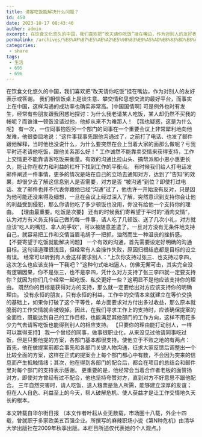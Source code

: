```yaml
---
title: 请客吃饭能解决什么问题？
id: 450
date: 2023-10-17 08:43:40
auther: admin
excerpt: 在饮食文化悠久的中国，我们喜欢把“改天请你吃饭”挂在嘴边，作为对别人的友好表示或答谢。我们相信饭桌上是谈生意、攀交情和思想交流的最好平台，而事实上在中国，这样沟通的成功率也确实非常高。[中国国情啊] 可是例外也时有发生，经常有些朋友跟我困惑地探讨：为什么我老请某人吃饭，某人却仍然不买我的帐呢？而谁谁
permalink: /archives/%E8%AF%B7%E5%AE%A2%E5%90%83%E9%A5%AD%E8%83%BD%E8%A7%A3%E5%86%B3%E4%BB%80%E4%B9%88%E9%97%AE%E9%A2%98
categories:
 - share
tags: 
 - 生活
 - 695
 - 696
---
```




在饮食文化悠久的中国，我们喜欢把“改天请你吃饭”挂在嘴边，作为对别人的友好表示或答谢。
我们相信饭桌上是谈生意、攀交情和思想交流的最好平台，而事实上在中国，这样沟通的成功率也确实非常高。\[中国国情啊\] 
可是例外也时有发生，经常有些朋友跟我困惑地探讨：为什么我老请某人吃饭，某人却仍然不买我的帐呢？而谁谁一顿饭没请过他，他却从来不为难那人！
【我也疑惑，这是为什么呢】
有一次，一位同事抱怨另一个部门的同事在一个重要会议上非常犀利地向他发难，他很委屈地说：“这件事我事先跟他沟通过了，之前打了电话、也发了邮件跟他解释，当时他也没说什么，为什么要突然在会上当着大家的面那么做呢？亏我平时还老请他吃饭，跟他关系那么好！” 
工作诚然不能靠卖交情来获得支持，工作上交情更不能靠请客吃饭来衡量。有效的沟通比拉山头、搞帮派和小恩小惠更长久，能让你在权力和利益的杠杆下找到工作的平衡点。 
有时候我们给人打电话发邮件阐述一件事情，更多的情况是站在自己的立场去通知对方，达到了“告知”的效果，却很少去了解这信息别人是否需要，对方是否 “被沟通”到位？即使打过电话、发了邮件也并不代表你跟他已经“沟通”过了，他也许一开始没有反对，只是因为他可能还没来得及细想，一旦在会议上经过深入了解，突然意识到支持你会让他的利益受到侵犯，那么你请他吃了多少顿饭也没用，你没有给他一个支持你的理由。
【理由最重要。吃饭是次要】
还有的时候我们寄希望于平时的“酒肉交情”，认为对方有义务支持自己做的每一件事，请人吃了几顿饭、送了几次小礼，对方就应该“吃人的嘴短、拿人的手软”，可以被随意差遣了。一旦对方没有无条件地支持自己，就容易把工作和交情当眉毛胡子一把抓，油然而生一种沮丧的挫折感。
【不要寄望于吃饭就能解决问题】
一个有效的沟通，首先需要设定好明确的沟通目标。这句话道理很浅显，但经常有人会操作失败，原因归根结底都是目标的设立有误。
经常可以听到有人会这样要求别人：“上次你支持过张三、也支持过李四，这次怎么也应该支持一下我吧？”这种句式咄咄逼人，仿佛无懈可击，其实完全没有逻辑因果，你不是张三，也不是李四，凭什么对方支持了张三李四就一定要支持你？就因为你们几个经常一起吃饭、私交更好一些？这明显不是他应该支持你的理由。 既然你的目标是获得对方的支持，那么就一定要给出对方应该支持你的明确理由。 没有永恒的朋友，只有永恒的利益。工作中的交情本来就建立在等价交换的基础上，如果你打破了这个平等性，单方面要求对方付出多过收益，那么原本就脆弱的工作交情就会被毁掉。因此，在我们寻求工作上的支持时，应该确保提案的全面性，既能达到自己的工作目标，也能满足其他部门的工作方向，这样不用花多少力气去请客吃饭也能得到别人的相应支持。
【只要你的理由能打动别人，一样可以赢得支持】 
我一个曾经的同事，做事很职业化，从来没见过他请同事吃过饭，但是只要他提的方案，各部门基本都很支持。使他立于不败之地的有两点： 首先，他在做提案前都会事先和各部门关键人物沟通，征求大家反馈后调整出一个比较全面的方案，这样在正式的提案会上每个部门都心中有数，不会因为突来的信息而产生抵触情绪；其次，他在得到各部门的配合后，都会在项目的总结会和邮件里对每个部门的支持表示感谢。
更重要的是，他经常会当着合作者老板的面赞扬对方，即使对方曾经有过不配合，他也坚持夸赞对方，直到对方不好意思不跟他配合。 三年自然灾害时，请人吃饭、送人粮票是急人所需，能够建立深厚的友谊；但在人人自危、利益至上的今天，帮人破解危机、使人获益才是让工作交情地久天长的根本。

本文转载自华尔街日报 
（本文作者叶耘从业无数载，市场圈十八载，外企十四载，曾就职于多家欧美五百强企业。所撰写的麻辣职场小说《第N种危机》由清华大学出版社在2009年秋季出版。本栏目所述仅代表她的个人观点。)